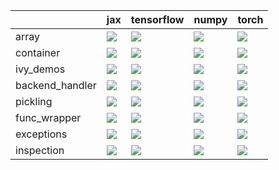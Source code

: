|                 | jax                                                                                                                                                   | tensorflow                                                                                                                                            | numpy                                                                                                                                                 | torch                                                                                                                                                 |
|:----------------|:------------------------------------------------------------------------------------------------------------------------------------------------------|:------------------------------------------------------------------------------------------------------------------------------------------------------|:------------------------------------------------------------------------------------------------------------------------------------------------------|:------------------------------------------------------------------------------------------------------------------------------------------------------|
| array           | <a href="Misc Tests/submodules/array.md" rel="noopener noreferrer" target="_blank"><img src=https://img.shields.io/badge/-success-success></a>        | <a href="Misc Tests/submodules/array.md" rel="noopener noreferrer" target="_blank"><img src=https://img.shields.io/badge/-success-success></a>        | <a href="Misc Tests/submodules/array.md" rel="noopener noreferrer" target="_blank"><img src=https://img.shields.io/badge/-success-success></a>        | <a href="Misc Tests/submodules/array.md" rel="noopener noreferrer" target="_blank"><img src=https://img.shields.io/badge/-success-success></a>        |
| container       | <a href="Misc Tests/submodules/container.md" rel="noopener noreferrer" target="_blank"><img src=https://img.shields.io/badge/-success-success></a>    | <a href="Misc Tests/submodules/container.md" rel="noopener noreferrer" target="_blank"><img src=https://img.shields.io/badge/-success-success></a>    | <a href="Misc Tests/submodules/container.md" rel="noopener noreferrer" target="_blank"><img src=https://img.shields.io/badge/-success-success></a>    | <a href="Misc Tests/submodules/container.md" rel="noopener noreferrer" target="_blank"><img src=https://img.shields.io/badge/-success-success></a>    |
| ivy_demos       | <a href="Misc Tests/submodules/ivy_demos.md" rel="noopener noreferrer" target="_blank"><img src=https://img.shields.io/badge/-success-success></a>    | <a href="Misc Tests/submodules/ivy_demos.md" rel="noopener noreferrer" target="_blank"><img src=https://img.shields.io/badge/-success-success></a>    | <a href="Misc Tests/submodules/ivy_demos.md" rel="noopener noreferrer" target="_blank"><img src=https://img.shields.io/badge/-success-success></a>    | <a href="Misc Tests/submodules/ivy_demos.md" rel="noopener noreferrer" target="_blank"><img src=https://img.shields.io/badge/-success-success></a>    |
| backend_handler | <a href="Misc Tests/submodules/backend_handler.md" rel="noopener noreferrer" target="_blank"><img src=https://img.shields.io/badge/-failure-red></a>  | <a href="Misc Tests/submodules/backend_handler.md" rel="noopener noreferrer" target="_blank"><img src=https://img.shields.io/badge/-failure-red></a>  | <a href="Misc Tests/submodules/backend_handler.md" rel="noopener noreferrer" target="_blank"><img src=https://img.shields.io/badge/-failure-red></a>  | <a href="Misc Tests/submodules/backend_handler.md" rel="noopener noreferrer" target="_blank"><img src=https://img.shields.io/badge/-failure-red></a>  |
| pickling        | <a href="Misc Tests/submodules/pickling.md" rel="noopener noreferrer" target="_blank"><img src=https://img.shields.io/badge/-success-success></a>     | <a href="Misc Tests/submodules/pickling.md" rel="noopener noreferrer" target="_blank"><img src=https://img.shields.io/badge/-success-success></a>     | <a href="Misc Tests/submodules/pickling.md" rel="noopener noreferrer" target="_blank"><img src=https://img.shields.io/badge/-success-success></a>     | <a href="Misc Tests/submodules/pickling.md" rel="noopener noreferrer" target="_blank"><img src=https://img.shields.io/badge/-success-success></a>     |
| func_wrapper    | <a href="Misc Tests/submodules/func_wrapper.md" rel="noopener noreferrer" target="_blank"><img src=https://img.shields.io/badge/-success-success></a> | <a href="Misc Tests/submodules/func_wrapper.md" rel="noopener noreferrer" target="_blank"><img src=https://img.shields.io/badge/-success-success></a> | <a href="Misc Tests/submodules/func_wrapper.md" rel="noopener noreferrer" target="_blank"><img src=https://img.shields.io/badge/-success-success></a> | <a href="Misc Tests/submodules/func_wrapper.md" rel="noopener noreferrer" target="_blank"><img src=https://img.shields.io/badge/-success-success></a> |
| exceptions      | <a href="Misc Tests/submodules/exceptions.md" rel="noopener noreferrer" target="_blank"><img src=https://img.shields.io/badge/-success-success></a>   | <a href="Misc Tests/submodules/exceptions.md" rel="noopener noreferrer" target="_blank"><img src=https://img.shields.io/badge/-success-success></a>   | <a href="Misc Tests/submodules/exceptions.md" rel="noopener noreferrer" target="_blank"><img src=https://img.shields.io/badge/-success-success></a>   | <a href="Misc Tests/submodules/exceptions.md" rel="noopener noreferrer" target="_blank"><img src=https://img.shields.io/badge/-success-success></a>   |
| inspection      | <a href="Misc Tests/submodules/inspection.md" rel="noopener noreferrer" target="_blank"><img src=https://img.shields.io/badge/-success-success></a>   | <a href="Misc Tests/submodules/inspection.md" rel="noopener noreferrer" target="_blank"><img src=https://img.shields.io/badge/-success-success></a>   | <a href="Misc Tests/submodules/inspection.md" rel="noopener noreferrer" target="_blank"><img src=https://img.shields.io/badge/-success-success></a>   | <a href="Misc Tests/submodules/inspection.md" rel="noopener noreferrer" target="_blank"><img src=https://img.shields.io/badge/-success-success></a>   |